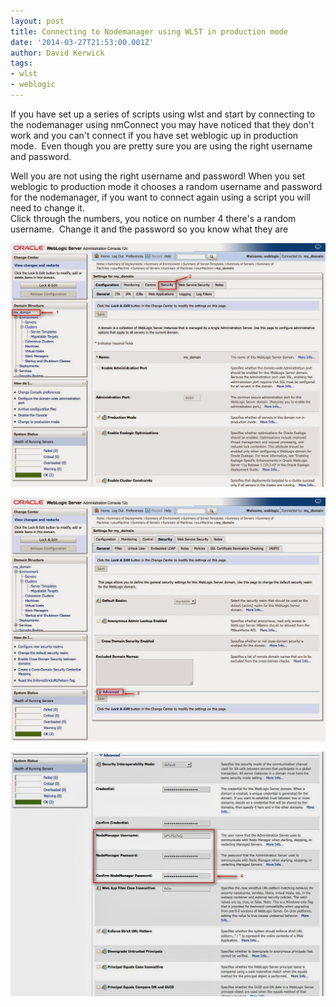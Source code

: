 ```yaml
---
layout: post
title: Connecting to Nodemanager using WLST in production mode
date: '2014-03-27T21:53:00.001Z'
author: David Kerwick
tags:
- wlst
- weblogic
---
```


If you have set up a series of scripts using wlst and start by connecting to the nodemanager using nmConnect you may have noticed that they don't work and you can't connect if you have set weblogic up in production mode.  Even though you are pretty sure you are using the right username and password.  

Well you are not using the right username and password! When you set weblogic to production mode it chooses a random username and password for the nodemanager, if you want to connect again using a script you will need to change it.  
Click through the numbers, you notice on number 4 there's a random username.  Change it and the password so you know what they are  

![nodemanager_prod_1](/assets/img/connecting-to-nodemanager-using-wlst-in/nodemanager-prod-1.jpg)

![nodemanager_prod_2](/assets/img/connecting-to-nodemanager-using-wlst-in/nodemanager-prod-2.jpg)

![nodemanager_prod_3](/assets/img/connecting-to-nodemanager-using-wlst-in/nodemanager-prod-3.jpg)

